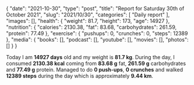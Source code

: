 {
    "date": "2021-10-30",
    "type": "post",
    "title": "Report for Saturday 30th of October 2021",
    "slug": "2021\/10\/30",
    "categories": [
        "Daily report"
    ],
    "images": [],
    "health": {
        "weight": 81.7,
        "height": 173,
        "age": 14927
    },
    "nutrition": {
        "calories": 2130.38,
        "fat": 83.68,
        "carbohydrates": 261.59,
        "protein": 77.49
    },
    "exercise": {
        "pushups": 0,
        "crunches": 0,
        "steps": 12389
    },
    "media": {
        "books": [],
        "podcast": [],
        "youtube": [],
        "movies": [],
        "photos": []
    }
}

Today I am <strong>14927 days</strong> old and my weight is <strong>81.7 kg</strong>. During the day, I consumed <strong>2130.38 kcal</strong> coming from <strong>83.68 g</strong> fat, <strong>261.59 g</strong> carbohydrates and <strong>77.49 g</strong> protein. Managed to do <strong>0 push-ups</strong>, <strong>0 crunches</strong> and walked <strong>12389 steps</strong> during the day which is approximately <strong>9.44 km</strong>.